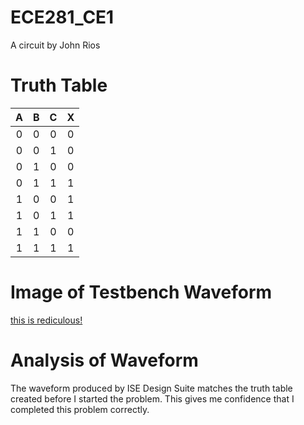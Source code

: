 ECE281_CE1
==========

A circuit by John Rios
# Truth Table

| A | B | C | X |
|:-:|:-:|:-:|:-:|
| 0 | 0 | 0 | 0 |
| 0 | 0 | 1 | 0 |
| 0 | 1 | 0 | 0 |
| 0 | 1 | 1 | 1 |
| 1 | 0 | 0 | 1 |
| 1 | 0 | 1 | 1 |
| 1 | 1 | 0 | 0 |
| 1 | 1 | 1 | 1 |

# Image of Testbench Waveform

[this is rediculous!](https://github.com/John-Rios/ECE281_CE1/blob/master/TestbenchWaveform.JPG)

# Analysis of Waveform

  The waveform produced by ISE Design Suite matches the truth table created before I started the problem. 
  This gives me confidence that I completed this problem correctly. 

